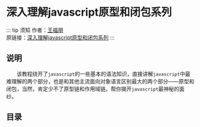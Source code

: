 # 深入理解javascript原型和闭包系列

::: tip 须知
作者：[王福朋](https://www.cnblogs.com/wangfupeng1988/)
<br>
原链接：[深入理解javascript原型和闭包系列](https://www.cnblogs.com/wangfupeng1988/p/3977924.html)
:::

## 说明

　　该教程绕开了`javascript`的一些基本的语法知识，直接讲解`javascript`中最难理解的两个部分，也是和其他主流面向对象语言区别最大的两个部分——原型和闭包，当然，肯定少不了原型链和作用域链。帮你揭开`javascript`最神秘的面纱。

## 目录

<template>
    <ol>
        <li v-for="item in data"><a :href="`/my-blog/docs/closure/${item.path}`">{{item.title}}</a></li>
    </ol>
</template>

<script>
import summary from './summary.js'
export default {
  props: ['slot-key'],
  data () {
    return {
      data: summary
    }
  },
  mounted () {
    localStorage.setItem('closure', JSON.stringify(this.data))
  }
}
</script>